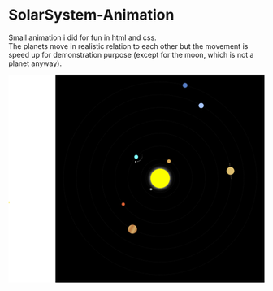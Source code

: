 # SolarSystem-Animation
Small animation i did for fun in html and css.<br> The planets move in realistic relation to each other but the movement is speed up for demonstration purpose (except for the moon, which is not a planet anyway).

<p align="left">
  <img src="image.png" alt="Solar System Animation" width="1000" style="height: auto;">
</p>